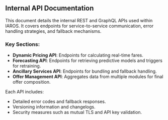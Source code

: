 ## Internal API Documentation
This document details the internal REST and GraphQL APIs used within IAROS. It covers endpoints for service-to-service communication, error handling strategies, and fallback mechanisms.

### Key Sections:
- **Dynamic Pricing API**: Endpoints for calculating real-time fares.
- **Forecasting API**: Endpoints for retrieving predictive models and triggers for retraining.
- **Ancillary Services API**: Endpoints for bundling and fallback handling.
- **Offer Management API**: Aggregates data from multiple modules for final offer composition.

Each API includes:
- Detailed error codes and fallback responses.
- Versioning information and changelogs.
- Security measures such as mutual TLS and API key validation.
